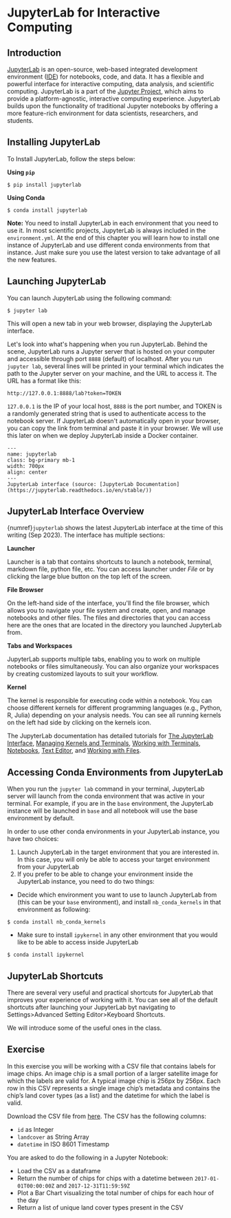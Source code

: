 # JupyterLab for Interactive Computing

## Introduction

[JupyterLab](https://jupyterlab.readthedocs.io/en/stable/) is an open-source, web-based integrated development environment ([IDE](https://www.codecademy.com/article/what-is-an-ide)) for notebooks, code, and data. It has a flexible and powerful interface for interactive computing, data analysis, and scientific computing. JupyterLab is a part of the [Jupyter Project](https://jupyter.org/), which aims to provide a platform-agnostic, interactive computing experience. JupyterLab builds upon the functionality of traditional Jupyter notebooks by offering a more feature-rich environment for data scientists, researchers, and students.



## Installing JupyterLab

To Install JupyterLab, follow the steps below:

**Using `pip`**
```
$ pip install jupyterlab
```

**Using Conda**

```
$ conda install jupyterlab
```

**Note:** You need to install JupyterLab in each environment that you need to use it. In most scientific projects, JupyterLab is always included in the `environment.yml`. At the end of this chapter you will learn how to install one instance of JupyterLab and use different conda environments from that instance. Just make sure you use the latest version to take advantage of all the new features. 

## Launching JupyterLab

You can launch JupyterLab using the following command:

```
$ jupyter lab
```

This will open a new tab in your web browser, displaying the JupyterLab interface. 

Let's look into what's happening when you run JupyterLab. Behind the scene, JupyterLab runs a Jupyter server that is hosted on your computer and accessible through port `8888` (default) of localhost. After you run `jupyter lab`, several lines will be printed in your terminal which indicates the path to the Jupyter server on your machine, and the URL to access it. The URL has a format like this:
```
http://127.0.0.1:8888/lab?token=TOKEN
```

`127.0.0.1` is the IP of your local host, `8888` is the port number, and TOKEN is a randomly generated string that is used to authenticate access to the notebook server. If JupyterLab doesn't automatically open in your browser, you can copy the link from terminal and paste it in your browser. We will use this later on when we deploy JupyterLab inside a Docker container. 


```{figure} ../lectures/figures/jupyterlab.png
---
name: jupyterlab
class: bg-primary mb-1
width: 700px
align: center
---
JupyterLab interface (source: [JupyterLab Documentation](https://jupyterlab.readthedocs.io/en/stable/))
```

## JupyterLab Interface Overview

{numref}`jupyterlab` shows the latest JupyterLab interface at the time of this writing (Sep 2023). The interface has multiple sections:

**Launcher**

Launcher is a tab that contains shortcuts to launch a notebook, terminal, markdown file, python file, etc. You can access launcher under *File* or by clicking the large blue button on the top left of the screen. 

**File Browser**

On the left-hand side of the interface, you'll find the file browser, which allows you to navigate your file system and create, open, and manage notebooks and other files. The files and directories that you can access here are the ones that are located in the directory you launched JupyterLab from. 

**Tabs and Workspaces**

JupyterLab supports multiple tabs, enabling you to work on multiple notebooks or files simultaneously. You can also organize your workspaces by creating customized layouts to suit your workflow.

**Kernel**

The kernel is responsible for executing code within a notebook. You can choose different kernels for different programming languages (e.g., Python, R, Julia) depending on your analysis needs. You can see all running kernels on the left had side by clicking on the kernels icon. 

The JupyterLab documentation has detailed tutorials for [The JupyterLab Interface](https://jupyterlab.readthedocs.io/en/stable/user/interface.html), [Managing Kernels and Terminals](https://jupyterlab.readthedocs.io/en/stable/user/running.html), [Working with Terminals](https://jupyterlab.readthedocs.io/en/stable/user/terminal.html), [Notebooks](https://jupyterlab.readthedocs.io/en/stable/user/notebook.html), [Text Editor](https://jupyterlab.readthedocs.io/en/stable/user/file_editor.html), and [Working with Files](https://jupyterlab.readthedocs.io/en/stable/user/files.html).

## Accessing Conda Environments from JupyterLab

When you run the `jupyter lab` command in your terminal, JupyterLab server will launch from the conda environment that was active in your terminal. For example, if you are in the `base` environment, the JupyterLab instance will be launched in `base` and all notebook will use the base environment by default. 

In order to use other conda environments in your JupyterLab instance, you have two choices:

1. Launch JupyterLab in the target environment that you are interested in. In this case, you will only be able to access your target environment from your JupyterLab
1. If you prefer to be able to change your environment inside the JupyterLab instance, you need to do two things:
  - Decide which environment you want to use to launch JupyterLab from (this can be your `base` environment), and install `nb_conda_kernels` in that environment as following:
  ```
  $ conda install nb_conda_kernels
  ```
  - Make sure to install `ipykernel` in any other environment that you would like to be able to access inside JupyterLab
  ```
  $ conda install ipykernel
  ```

## JupyterLab Shortcuts

There are several very useful and practical shortcuts for JupyterLab that improves your experience of working with it. You can see all of the default shortcuts after launching your JupyterLab byt navigating to Settings>Advanced Setting Editor>Keyboard Shortcuts. 

We will introduce some of the useful ones in the class. 

## Exercise

In this exercise you will be working with a CSV file that contains labels for image chips. An image chip is a small portion of a larger satellite image for which the labels are valid for. A typical image chip is 256px by 256px. Each row in this CSV represents a single image chip’s metadata and contains the chip’s land cover types (as a list) and the datetime for which the label is valid.

Download the CSV file from [here](../files/landcover_chips.csv). The CSV has the following columns:
- `id` as Integer 
- `landcover` as String Array
- `datetime` in ISO 8601 Timestamp

You are asked to do the following in a Jupyter Notebook:
- Load the CSV as a dataframe
- Return the number of chips for chips with a datetime between `2017-01-01T00:00:00Z` and `2017-12-31T11:59:59Z`
- Plot a Bar Chart visualizing the total number of chips for each hour of the day 
- Return a list of unique land cover types present in the CSV

<p>&nbsp;</p>